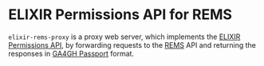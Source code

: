 # ELIXIR Permissions API for REMS
`elixir-rems-proxy` is a proxy web server, which implements the [ELIXIR Permissions API](), by forwarding requests to the [REMS]() API and returning the responses in [GA4GH Passport]() format.
